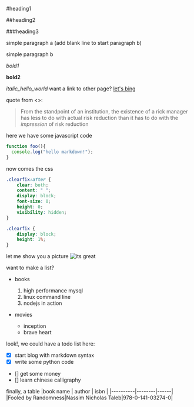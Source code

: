 #heading1

##heading2

###heading3

simple paragraph a (add blank line to start paragraph b)

simple paragraph b

*bold1*

**bold2**

_italic_hello_world_
want a link to other page?
[let's bing](http://www.bing.com)

quote from <<Fooled by Randomness>>:
>From the standpoint of an institution, the existence of a rick manager has less to do with actual risk reduction than it has to do with the _impression_ of risk reduction

here we have some javascript code
```javascript
function foo(){
  console.log("hello markdown!");
}
```
now comes the css
```css
.clearfix:after {
	clear: both;
	content: " ";
	display: block;
	font-size: 0;
	height: 0;
	visibility: hidden;
}

.clearfix {
	display: block;
	height: 1%;
}
```

let me show you a picture
![its great](https://octodex.github.com/images/yaktocat.png)

want to make a list?
* books
  1. high performance mysql
  2. linux command line
  3. nodejs in action
  
* movies
  - inception
  - brave heart

look!, we could have a todo list here:
- [x] start blog with markdown syntax
- [x] write some python code
- [] get some money
- [] learn chinese calligraphy

finally, a table
|book name | author | isbn |
|----------|--------|------|
|Fooled by Randomness|Nassim Nicholas Taleb|978-0-141-03274-0|
